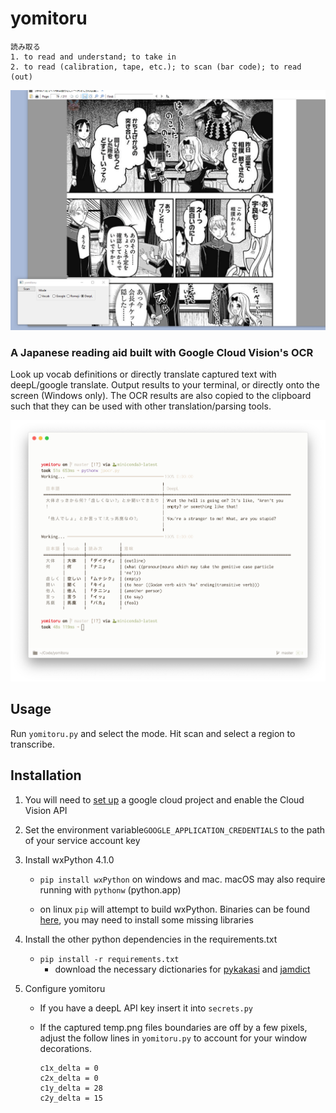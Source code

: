 # yomitoru

    読み取る
    1. to read and understand; to take in
    2. to read (calibration, tape, etc.); to scan (bar code); to read (out)

![](ocr_example_english.gif)

### A Japanese reading aid built with Google Cloud Vision's OCR
Look up vocab definitions or directly translate captured text with deepL/google translate.
Output results to your terminal, or directly onto the screen (Windows only). The OCR results are also copied to the clipboard  such that they can be used with other translation/parsing tools.

![](terminal_example.png)
## Usage

Run `yomitoru.py` and select the mode. Hit scan and select a region to transcribe.

## Installation

1. You will need to [set up](https://cloud.google.com/vision/product-search/docs/before-you-begin) a google cloud project and enable the Cloud Vision API

2. Set the environment variable`GOOGLE_APPLICATION_CREDENTIALS` to the path of your service account key

3. Install wxPython 4.1.0

   * `pip install wxPython` on windows and mac. macOS may also require running with `pythonw` (python.app) 

   * on linux `pip` will attempt to build wxPython. Binaries can be found [here](https://extras.wxpython.org/wxPython4/extras/linux/), you may need to install some missing libraries

     

4. Install the other python dependencies in the requirements.txt

   	* `pip install -r requirements.txt`
      	* download the necessary dictionaries for [pykakasi](https://github.com/miurahr/pykakasi) and [jamdict](https://github.com/neocl/jamdict) 

5. Configure yomitoru

   * If you have a deepL API key insert it into `secrets.py`

   * If the  captured temp.png files boundaries are off by a few pixels, adjust the follow lines in `yomitoru.py` to account for your window decorations.

     ```
     c1x_delta = 0
     c2x_delta = 0
     c1y_delta = 28
     c2y_delta = 15
     ```

     
